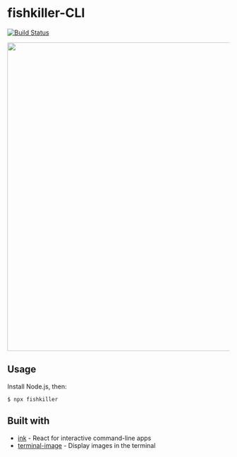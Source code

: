 # fishkiller-CLI
[![Build Status](https://travis-ci.org/fishkiller252/fishkiller252.svg?branch=master)](https://travis-ci.org/fishkiller252/fishkiller252)

<img src="hogehoge.png" width="700">

## Usage

Install Node.js, then:

```
$ npx fishkiller
```


## Built with

- [ink](https://github.com/vadimdemedes/ink) - React for interactive command-line apps
- [terminal-image](https://github.com/sindresorhus/terminal-image) - Display images in the terminal
